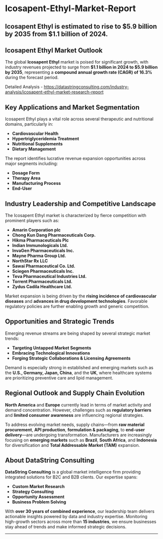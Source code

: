 # Icosapent-Ethyl-Market-Report
Icosapent Ethyl is estimated to rise to $5.9 billion by 2035 from $1.1 billion of 2024. 
---

## **Icosapent Ethyl Market Outlook**

The global **Icosapent Ethyl** market is poised for significant growth, with industry revenues projected to surge from **\$1.1 billion in 2024 to \$5.9 billion by 2035**, representing a **compound annual growth rate (CAGR) of 16.3%** during the forecast period.

Detailed Analysis - https://datastringconsulting.com/industry-analysis/icosapent-ethyl-market-research-report

## **Key Applications and Market Segmentation**

Icosapent Ethyl plays a vital role across several therapeutic and nutritional domains, particularly in:

* **Cardiovascular Health**
* **Hypertriglyceridemia Treatment**
* **Nutritional Supplements**
* **Dietary Management**

The report identifies lucrative revenue expansion opportunities across major segments including:

* **Dosage Form**
* **Therapy Area**
* **Manufacturing Process**
* **End-User**

## **Industry Leadership and Competitive Landscape**

The Icosapent Ethyl market is characterized by fierce competition with prominent players such as:

* **Amarin Corporation plc**
* **Chong Kun Dang Pharmaceuticals Corp.**
* **Hikma Pharmaceuticals Plc**
* **Indian Immunologicals Ltd.**
* **InvaGen Pharmaceuticals Inc.**
* **Mayne Pharma Group Ltd.**
* **NorthStar Rx LLC**
* **Sawai Pharmaceutical Co. Ltd.**
* **Sciegen Pharmaceuticals Inc.**
* **Teva Pharmaceutical Industries Ltd.**
* **Torrent Pharmaceuticals Ltd.**
* **Zydus Cadila Healthcare Ltd.**

Market expansion is being driven by the **rising incidence of cardiovascular diseases** and **advances in drug development technologies**. Favorable regulatory policies are further enabling growth and generic competition.

## **Opportunities and Strategic Trends**

Emerging revenue streams are being shaped by several strategic market trends:

* **Targeting Untapped Market Segments**
* **Embracing Technological Innovations**
* **Forging Strategic Collaborations & Licensing Agreements**

Demand is especially strong in established and emerging markets such as the **U.S., Germany, Japan, China**, and the **UK**, where healthcare systems are prioritizing preventive care and lipid management.

## **Regional Outlook and Supply Chain Evolution**

**North America** and **Europe** currently lead in terms of market activity and demand concentration. However, challenges such as **regulatory barriers** and **limited consumer awareness** are influencing regional strategies.

To address evolving market needs, supply chains—from **raw material procurement**, **API production**, **formulation & packaging**, to **end-user delivery**—are undergoing transformation. Manufacturers are increasingly focusing on **emerging markets** such as **Brazil**, **South Africa**, and **Indonesia** for diversification and **Total Addressable Market (TAM)** expansion.

## **About DataString Consulting**

**DataString Consulting** is a global market intelligence firm providing integrated solutions for B2C and B2B clients. Our expertise spans:

* **Custom Market Research**
* **Strategy Consulting**
* **Opportunity Assessment**
* **Business Problem Solving**

With **over 30 years of combined experience**, our leadership team delivers actionable insights powered by data and industry expertise. Monitoring high-growth sectors across more than **15 industries**, we ensure businesses stay ahead of trends and make informed strategic decisions.

---

